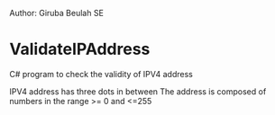 Author: Giruba Beulah SE

# ValidateIPAddress
C# program to check the validity of IPV4 address

IPV4 address has three dots in between
The address is composed of numbers in the range >= 0 and <=255
